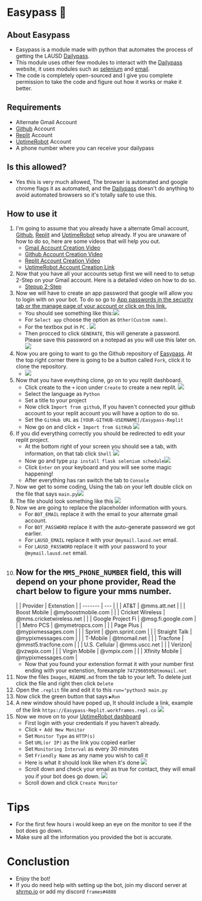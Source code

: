 # Easypass 🍤

## About Easypass
- Easypass is a module made with python that automates the process of getting the LAUSD [Dailypass](https://pap.lausd.net/en-US/).
- This module uses other few modules to interact with the [Dailypass](https://pap.lausd.net/en-US/) website, it uses modules such as [selenium](https://pypi.org/project/selenium/) and [email](https://docs.python.org/3/library/email.html).
- The code is completely open-sourced and I give you complete permission to take the code and figure out how it works or make it better.

## Requirements
- Alternate Gmail Account
- [Github](https://github.com/) Account
- [Replit](https://replit.com/) Account
- [UptimeRobot](https://uptimerobot.com/) Account
- A phone number where you can receive your dailypass

## Is this allowed?
- Yes this is very much allowed, The browser is automated and google chrome flags it as automated, and the [Dailypass](https://pap.lausd.net/en-US/)  doesn't do anything to avoid automated browsers so it's totally safe to use this.

## How to use it
1. I'm going to assume that you already have a alternate Gmail account, [Github](https://github.com/), [Replit](https://replit.com/) and [UptimeRobot](https://uptimerobot.com/)  setup already. If you are unaware of how to do so, here are some videos that will help you out. 
	- [Gmail Account Creation Video](https://www.youtube.com/watch?v=Q9Z1Os3jLOU)
	- [Github Account Creation Video](https://www.youtube.com/watch?v=-Di-ZfcBDXU)
	- [Replit Account Creation Video](https://www.youtube.com/watch?v=EnTcdgyan0o)
	- [UptimeRobot Account Creation Link](https://uptimerobot.com/signUp)
2. Now that you have all your accounts setup first we will need to to setup 2-Step on your Gmail account. Here is a detailed video on how to do so.
	- [Stepup 2-Step](https://www.youtube.com/watch?v=jJKWDDj1Wgw)
3. Now we will have to create an app password that google will allow you to login with on your bot. To do so go to [App passwords in the security tab or the manage page of your account or click on this link.](http://myaccount.google.com/apppasswords)
	- You should see something like this:![](https://github.com/workframes/Easypass-Replit/blob/main/Images/app_password_v1.png?raw=true)
	- For `Select app` choose the option as `Other(Custom name)`. 
	- For the textbox put in `PC` . ![](https://github.com/workframes/Easypass-Replit/blob/main/Images/app_password_v2.png?raw=true)
	-  Then procced to click `GENERATE`, this will generate a password. Please save this password on a notepad as you will use this later on. ![](https://github.com/workframes/Easypass-Replit/blob/main/Images/app_password_v3.png?raw=true)
4. Now you are going to want to go the Github repository of [Easypass](https://github.com/workframes/Easypass-Replit). At the top right corner there is going to be a button called `Fork`, click it to clone the repository.
	- ![](https://github.com/workframes/Easypass-Replit/blob/main/Images/github_fork_v1.png?raw=true)
5. Now that you have eveything clone, go on to you replit dashboard. 
	- Click create to the `+` icon under `Create` to create a new replit. ![](https://github.com/workframes/Easypass-Replit/blob/main/Images/create_replit_v1.png?raw=true)
	- Select the language as `Python`
	- Set a title to your project
	- Now click `Import from github`, If you haven't connected your github account to your replit account you will have a option to do so.
	- Set the `GitHub URL` as `[YOUR-GITHUB-USERNAME]/Easypass-Replit`
	- Now go on and click `+ Import from GitHub` ![](https://github.com/workframes/Easypass-Replit/blob/main/Images/import_github_v1.png?raw=true)
6. If you did everything correctly you should be redirected to edit your replit project.
	- At the bottom right of your screen you should see a tab, with information, on that tab click `Shell` ![](https://github.com/workframes/Easypass-Replit/blob/main/Images/edit_replit_v1.png?raw=true)
	- Now go and type `pip install flask selenium schedule`![](https://github.com/workframes/Easypass-Replit/blob/main/Images/install_dep_v1.png?raw=true)
	-  Click `Enter` on your keyboard and you will see some magic happening!
	-  After everything has ran switch the tab to `Console`
7. Now we get to some coding, Using the tab on your left double click on the file that says `main.py`![](https://github.com/workframes/Easypass-Replit/blob/main/Images/switch_file_v1.png?raw=true)
8. The file should look something like this ![](https://github.com/workframes/Easypass-Replit/blob/main/Images/example_file_v1.png?raw=true)
9. Now we are going to replace the placeholder information with yours.
	- For `BOT_EMAIL` replace it with the email to your alternate gmail account.
	- For `BOT_PASSWORD` replace it with the auto-generate password we got earlier.
	- For `LAUSD_EMAIL` replace it with your `@mymail.lausd.net` email.
	- For `LAUSD_PASSWORD` replace it with your password to your `@mymail.lausd.net` email.
10. Now for the `MMS_PHONE_NUMBER` field, this will depend on your phone provider, Read the chart below to figure your mms number. 
	- 
	| | Provider | Extenstion | 
	| -------       | ---  | 
	| | AT&T | @mms.att.net |
	| | Boost Mobile | @myboostmobile.com |
	| | Cricket Wireless | @mms.cricketwireless.net |
	| | Google Project Fi | @msg.fi.google.com |
	| | Metro PCS | @mymetropcs.com |
	| | Page Plus | @mypixmessages.com |
	| | Sprint | @pm.sprint.com |
	| | Straight Talk | @mypixmessages.com |
	| | T-Mobile | @tmomail.net |
	| | Tracfone | @mmst5.tracfone.com |
	| | U.S. Cellular | @mms.uscc.net |
	| | Verizon| @vzwpix.com |
	| | Virgin Mobile | @vmpix.com |
	| | Xfinity Mobile | @mypixmessages.com |
	- Now that you found your extenstion format it with your number first ending with your extenstion, forexample `7472960595@tmomail.net`
11. Now the files  `Images`, `README.md` from the tab to your left. To delete just click the file and right then click `Delete`
12. Open the `.replit` file and edit it to this `run="python3 main.py`
13. Now click the green button that says `▶Run`
14. A new window should have poped up, It should include a link, example of the link `https://Easypass-Replit.workframes.repl.co` ![](https://github.com/workframes/Easypass-Replit/blob/main/Images/get_linke_v1.png?raw=true)
15. Now we move on to your [UptimeRobot dashboard](https://uptimerobot.com/dashboard.php)
	- First login with your credentials if you haven't already.
	- Click `+ Add New Monitor`
	- Set `Monitor Type` as `HTTP(s)`
	- Set `URL(or IP)` as the link you copied earlier
	- Set `Monitoring Interval` as every 30 minutes
	- Set `Friendly Name` as any name you wish to call it
	-  Here is what it should look like when it's done ![](https://github.com/workframes/Easypass-Replit/blob/main/Images/example_monitor_v1.png?raw=true)
	- Scroll down and check your email as true for contact, they will email you if your bot does go down. ![](https://github.com/workframes/Easypass-Replit/blob/main/Images/example_monitor_v2.png?raw=true)
	- Scroll down and click `Create Monitor`

# Tips
- For the first few hours i would keep an eye on the monitor to see if the bot does go down.
- Make sure all the information you provided the bot is accurate.

# Conclustion
- Enjoy the bot!
- If you do need help with setting up the bot, join my discord server at [shrmp.io](http://shrmp.io/) or add my discord `frames#4888`

	
